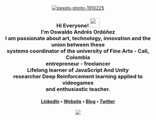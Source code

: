 
<div align="center">
 <a href="https://ibb.co/FHQYqTD"><img src="https://i.ibb.co/tL02PrJ/pexels-photo-1910225.jpg" alt="pexels-photo-1910225" border="0"></a>
<h3>Hi Everyone! <img src="https://raw.githubusercontent.com/MartinHeinz/MartinHeinz/master/wave.gif" width="30px"> <br> I'm Oswaldo Andrés Ordóñez <br>I am passionate about art, technology, innovation and the union between these <br>systems coordinator of the university of Fine Arts - Cali, Colombia <br> entrepreneur - freelancer <br>
Lifelong learner of JavaScript And Unity<br>researcher Deep Reinforcement learning applied to videogames <br> and enthusiastic teacher. </h3>

<h4> <a href="https://www.linkedin.com/in/oswaldo-ordonez/">Linkedln</a> • <a href="https://resume-andres-ordonez.web.app/">Website</a> • <a href="https://momentodedespertarenlarealidad.blogspot.com/">Blog</a> • <a href="https://twitter.com/lsimulado">Twitter</a> </h4>
<p align="center">
  <img src="https://github-readme-quotes.herokuapp.com/quote?theme=jolly&animation=default&layout=default&font=default">
</p>
</div>


<!-- Icons -->


<!-- Links to your social media accounts -->



